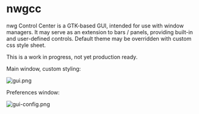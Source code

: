 # nwgcc
nwg Control Center is a GTK-based GUI, intended for use with window managers. It may serve as an extension to bars
/ panels, providing built-in and user-defined controls. Default theme may be overridden with custom css style sheet.

This is a work in progress, not yet production ready.

Main window, custom styling:

![gui.png](https://scrot.cloud/images/2020/11/24/gui.png)

Preferences window:

![gui-config.png](https://scrot.cloud/images/2020/11/24/gui-config.png)